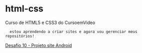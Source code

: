 # html-css
Curso de HTML5 e CSS3 do CursoemVideo

      estou aprendendo a criar sites e agora vou gerenciar meus repositórios!

<a href="https://felipe-sant.github.io/html-css/codigos/desafios/modulo-02/d010/index"> Desafio 10 - Projeto site Android </a>